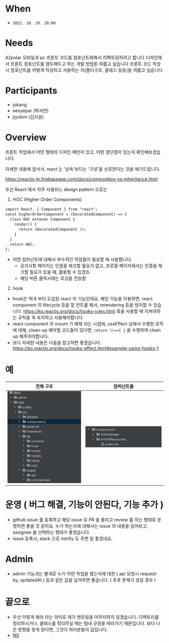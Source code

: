 # When
- `2022. 10. 29. 20:00`
# Needs
42polar 모바일과 pc 프론트 코드를 컴포넌트화해서 리펙토링하려고 합니다
디자인에서 프론트 컴포넌트를 염두해두고 하는 개발 방법론 여쭙고 싶습니다
프론트 코드 작성시 컴포넌트를 어떻게 작성하고 사용하는 지(폴더구조, 클래스 등등)을 여쭙고 싶습니다

# Participants
- jokang 
- seoyepar (박서연)
- jiyokim (김지윤)

# Overview
프론트 작업에서 어떤 형태의 디자인 패턴이 있고, 어떤 장단점이 있는지 확인해보겠습니다.

자세한 내용에 앞서서, react 는 '상속'보다는 '구성'을 선호한다는 것을 얘기드립니다.

https://reactjs-kr.firebaseapp.com/docs/composition-vs-inheritance.html

우선 React 에서 자주 사용되느  design pattern 으로는
1. HOC (Higher Order Components)
<pre class="language-js" tabindex="0"><code class="language-js"><span class="token keyword module keyword-import">import</span> <span class="token imports"><span class="token maybe-class-name">React</span><span class="token punctuation">,</span> <span class="token punctuation">{</span> <span class="token maybe-class-name">Component</span> <span class="token punctuation">}</span></span> <span class="token keyword module keyword-from">from</span> <span class="token string">"react"</span><span class="token punctuation">;</span>
<span class="token keyword keyword-const">const</span> <span class="token function-variable function">higherOrderComponent</span> <span class="token operator">=</span> <span class="token punctuation">(</span><span class="token parameter"><span class="token maybe-class-name">DecoratedComponent</span></span><span class="token punctuation">)</span> <span class="token arrow operator">=&gt;</span> <span class="token punctuation">{</span>
  <span class="token keyword keyword-class">class</span> <span class="token class-name">HOC</span> <span class="token keyword keyword-extends">extends</span> <span class="token class-name">Component</span> <span class="token punctuation">{</span>
    <span class="token function">render</span><span class="token punctuation">(</span><span class="token punctuation">)</span> <span class="token punctuation">{</span>
      <span class="token keyword control-flow keyword-return">return</span> <span class="token operator">&lt;</span><span class="token maybe-class-name">DecoratedComponent</span> <span class="token operator">/</span><span class="token operator">&gt;</span><span class="token punctuation">;</span>
    <span class="token punctuation">}</span>
  <span class="token punctuation">}</span>
  <span class="token keyword control-flow keyword-return">return</span> <span class="token constant">HOC</span><span class="token punctuation">;</span>
<span class="token punctuation">}</span><span class="token punctuation">;</span></code></pre>

- 어떤 컴퍼넌트에 대해서 부수적인 작업들이 필요할 때 사용합니다.
  - 공지사항 페이지는 인증을 체크할 필요가 없고, 프로필 페이지에서는 인증을 체크할 필요가 있을 떄, 활용할 수 있겠죠.
  - 해당 버튼 클릭시에는 로깅을 전송함

2. hook
- hook은 16.8 부터 도입된 react 의 기능인데요. 해당 기능을 이용하면, react component 의 lifecycle 등을 잘 컨트롤 해서, rerendering 등을 방지할 수 있습니다. https://ko.reactjs.org/docs/hooks-rules.html 훅을 사용할 때 지켜야하는 규칙을 꼭 숙지하고 사용해야합니다.
- react component 의 mount 가 해제 되는 시점에, useEffect 상에서 수행한 로직에 대해, clean-up 해야할 코드들이 있다면, `return ()=>{ }` 을 수행하여 clean up 해주어야합니다.
- 보다 자세한 내용은 다음을 참고하면 좋겠습니다. https://ko.reactjs.org/docs/hooks-effect.html#example-using-hooks-1

# 예
| 전체 구조 | 컴퍼넌트들 |
| -- | -- |
| ![img1](./img/image1.jpg) | ![img2](./img/image2.jpg) |

# 운영 ( 버그 해결, 기능이 안된다, 기능 추가 )
- github issue 를 등록하고 해당 issue 로 PR 을 올리고 review 를 하는 형태로 운영하면 좋을 것 같아요. 누가 하는지에 대해서는 issue 의 내용을 읽어보고, assignee 를 선택하는 형태가 좋겠습니다.
- issue 등록시, slack 으로 notifiy 도 주면 참 좋겠네요.

# Admin
- admin 기능과는 별개로 누가 어떤 작업을 했는지에 대한 ( api 요청시 request-by, updatedAt ) 등과 같은 값을 남겨주면 좋습니다. ( 추후 문제가 생길 경우 )

# 끝으로
- 우선 이렇게 해라 라는 의미로 제가 멘토링을 마무리하지 않겠습니다. 디렉토리를 정리하시거나, 클래스를 정리하실 때는 팀내 규정을 따라가기 때문입니다. 보다 나은 방향을 찾게 된다면, 그것이 여러분들의 답입니다. 
- [NX](https://nx.dev/react-tutorial/2-project-graph_)